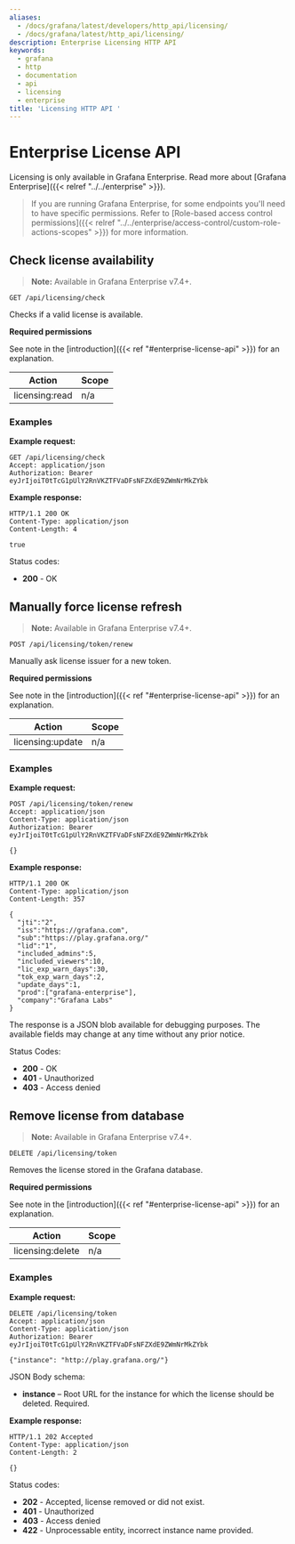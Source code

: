 ```yaml
---
aliases:
  - /docs/grafana/latest/developers/http_api/licensing/
  - /docs/grafana/latest/http_api/licensing/
description: Enterprise Licensing HTTP API
keywords:
  - grafana
  - http
  - documentation
  - api
  - licensing
  - enterprise
title: 'Licensing HTTP API '
---
```


# Enterprise License API

Licensing is only available in Grafana Enterprise. Read more about [Grafana Enterprise]({{< relref "../../enterprise" >}}).

> If you are running Grafana Enterprise, for some endpoints you'll need to have specific permissions. Refer to [Role-based access control permissions]({{< relref "../../enterprise/access-control/custom-role-actions-scopes" >}}) for more information.

## Check license availability

> **Note:** Available in Grafana Enterprise v7.4+.

`GET /api/licensing/check`

Checks if a valid license is available.

**Required permissions**

See note in the [introduction]({{< ref "#enterprise-license-api" >}}) for an explanation.

| Action         | Scope |
| -------------- | ----- |
| licensing:read | n/a   |

### Examples

**Example request:**

```http
GET /api/licensing/check
Accept: application/json
Authorization: Bearer eyJrIjoiT0tTcG1pUlY2RnVKZTFVaDFsNFZXdE9ZWmNrMkZYbk
```

**Example response:**

```http
HTTP/1.1 200 OK
Content-Type: application/json
Content-Length: 4

true
```

Status codes:

- **200** - OK

## Manually force license refresh

> **Note:** Available in Grafana Enterprise v7.4+.

`POST /api/licensing/token/renew`

Manually ask license issuer for a new token.

**Required permissions**

See note in the [introduction]({{< ref "#enterprise-license-api" >}}) for an explanation.

| Action           | Scope |
| ---------------- | ----- |
| licensing:update | n/a   |

### Examples

**Example request:**

```http
POST /api/licensing/token/renew
Accept: application/json
Content-Type: application/json
Authorization: Bearer eyJrIjoiT0tTcG1pUlY2RnVKZTFVaDFsNFZXdE9ZWmNrMkZYbk

{}
```

**Example response:**

```http
HTTP/1.1 200 OK
Content-Type: application/json
Content-Length: 357

{
  "jti":"2",
  "iss":"https://grafana.com",
  "sub":"https://play.grafana.org/"
  "lid":"1",
  "included_admins":5,
  "included_viewers":10,
  "lic_exp_warn_days":30,
  "tok_exp_warn_days":2,
  "update_days":1,
  "prod":["grafana-enterprise"],
  "company":"Grafana Labs"
}
```

The response is a JSON blob available for debugging purposes. The
available fields may change at any time without any prior notice.

Status Codes:

- **200** - OK
- **401** - Unauthorized
- **403** - Access denied

## Remove license from database

> **Note:** Available in Grafana Enterprise v7.4+.

`DELETE /api/licensing/token`

Removes the license stored in the Grafana database.

**Required permissions**

See note in the [introduction]({{< ref "#enterprise-license-api" >}}) for an explanation.

| Action           | Scope |
| ---------------- | ----- |
| licensing:delete | n/a   |

### Examples

**Example request:**

```http
DELETE /api/licensing/token
Accept: application/json
Content-Type: application/json
Authorization: Bearer eyJrIjoiT0tTcG1pUlY2RnVKZTFVaDFsNFZXdE9ZWmNrMkZYbk

{"instance": "http://play.grafana.org/"}
```

JSON Body schema:

- **instance** – Root URL for the instance for which the license should be deleted. Required.

**Example response:**

```http
HTTP/1.1 202 Accepted
Content-Type: application/json
Content-Length: 2

{}
```

Status codes:

- **202** - Accepted, license removed or did not exist.
- **401** - Unauthorized
- **403** - Access denied
- **422** - Unprocessable entity, incorrect instance name provided.
